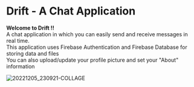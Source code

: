 # Drift - A Chat Application

<strong>Welcome to Drift !!</strong>
<br>
A chat application in which you can easily send and receive messages in real time.
<br>
This application uses Firebase Authentication and Firebase Database for storing data and files
<br>
You can also upload/update your profile picture and set your "About" information

![20221205_230921-COLLAGE](https://user-images.githubusercontent.com/83690778/205705271-3b57d806-856c-4c19-9400-a4f4d5a7fb40.jpg)
